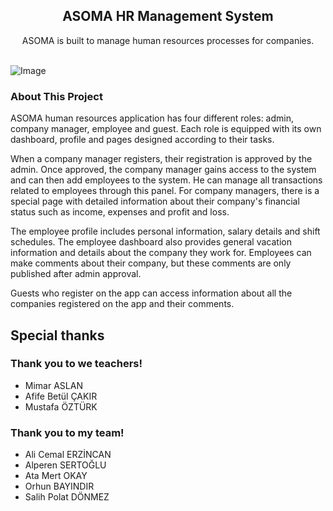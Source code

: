 <h2 align="center">ASOMA HR Management System</h2>

  <p align="center" >
ASOMA is built to manage human resources processes for companies.
    <br/>
    <br/>

![Image](https://s3.amazonaws.com/creativetim_bucket/products/71/original/material-dashboard-react.jpg?1638950990)

### About This Project 

ASOMA human resources application has four different roles: admin, company manager, employee and guest. Each role is equipped with its own dashboard, profile and pages designed according to their tasks.

When a company manager registers, their registration is approved by the admin. Once approved, the company manager gains access to the system and can then add employees to the system. He can manage all transactions related to employees through this panel. For company managers, there is a special page with detailed information about their company's financial status such as income, expenses and profit and loss.

The employee profile includes personal information, salary details and shift schedules. The employee dashboard also provides general vacation information and details about the company they work for. Employees can make comments about their company, but these comments are only published after admin approval.

Guests who register on the app can access information about all the companies registered on the app and their comments.

## Special thanks

### Thank you to we teachers!

- Mimar ASLAN
- Afife Betül ÇAKIR
- Mustafa ÖZTÜRK

### Thank you to my team!

- Ali Cemal ERZİNCAN
- Alperen SERTOĞLU
- Ata Mert OKAY
- Orhun BAYINDIR
- Salih Polat DÖNMEZ
